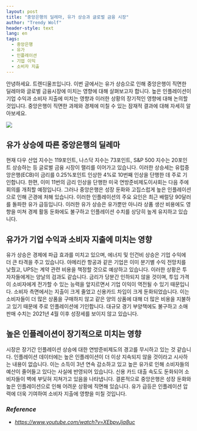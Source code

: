 ```yaml
---
layout: post
title: "중앙은행의 딜레마, 유가 상승과 글로벌 금융 시장"
author: "Trendy Wolf"
header-style: text
lang: en
tags:
  - 중앙은행
  - 유가
  - 인플레이션
  - 기업 이익
  - 소비자 지출
---
```


안녕하세요. 트렌디울프입니다. 이번 글에서는 유가 상승으로 인해 중앙은행이 직면한 딜레마와 글로벌 금융시장에 미치는 영향에 대해 살펴보고자 합니다. 높은 인플레이션이 기업 수익과 소비자 지출에 미치는 영향과 이러한 상황의 장기적인 영향에 대해 논의할 것입니다. 중앙은행이 직면한 과제와 경제에 미칠 수 있는 잠재적 결과에 대해 자세히 알아보세요.

<img
    src="https://i.ytimg.com/vi/XEbpvJja8uc/hqdefault.jpg"
/>


## 유가 상승에 따른 중앙은행의 딜레마
현재 다우 산업 지수는 119포인트, 나스닥 지수는 73포인트, S&P 500 지수는 20포인트 상승하는 등 글로벌 금융 시장이 랠리를 이어가고 있습니다. 이러한 상승세는 유럽중앙은행(ECB)이 금리를 0.25%포인트 인상한 4%로 10번째 인상을 단행한 데 주로 기인합니다. 한편, 이미 11번의 금리 인상을 단행한 미국 연방준비제도이사회는 다음 주에 회의를 개최할 예정입니다. 그러나 중앙은행은 성장 둔화와 고집스럽게 높은 인플레이션으로 인해 곤경에 처해 있습니다. 이러한 인플레이션의 주요 요인은 최근 배럴당 90달러를 돌파한 유가 급등입니다. 이러한 유가 상승은 유가뿐만 아니라 상품 생산 비용에도 영향을 미쳐 경제 활동 둔화에도 불구하고 인플레이션 수치를 상당히 높게 유지하고 있습니다.

## 유가가 기업 수익과 소비자 지출에 미치는 영향
유가 상승은 경제에 파급 효과를 미치고 있으며, 에너지 및 인건비 상승은 기업 수익에 더 큰 타격을 주고 있습니다. 아메리칸 항공과 같은 기업은 이미 분기별 수익 전망치를 낮췄고, UPS는 계약 관련 비용을 책정할 것으로 예상하고 있습니다. 이러한 상황은 투자자들에게는 양날의 검과도 같습니다. 금리가 당분간 인하되지 않을 것이며, 투입 가격이 소비자에게 전가할 수 있는 능력을 앞지르면서 기업 이익이 역전될 수 있기 때문입니다. 소비자 측면에서는 지출이 크게 줄었고 신용카드 차입이 크게 둔화되었습니다. 이는 소비자들이 더 많은 상품을 구매하지 않고 같은 양의 상품에 대해 더 많은 비용을 지불하고 있기 때문에 주로 인플레이션에 기인합니다. 대규모 경기 부양책에도 불구하고 소매 판매 수치는 2021년 4월 이후 성장세를 보이지 않고 있습니다.

## 높은 인플레이션이 장기적으로 미치는 영향
시장은 장기간 인플레이션 상승에 대한 연방준비제도의 경고를 무시하고 있는 것 같습니다. 인플레이션 데이터에는 높은 인플레이션이 더 이상 지속되지 않을 것이라고 시사하는 내용이 없습니다. 이는 소득이 3년 연속 감소하고 있고 높은 유가로 인해 소비자들의 예산이 줄어들고 있다는 사실에 반영되어 있습니다. 신용 카드 대출 속도도 둔화되어 소비자들이 벽에 부딪혀 지쳐가고 있음을 나타냅니다. 결론적으로 중앙은행은 성장 둔화와 높은 인플레이션으로 인해 어려운 상황에 직면해 있습니다. 유가 급등은 인플레이션 압력에 더욱 기여하여 소비자 지출에 영향을 미칠 것입니다.


### _Reference_
- _https://www.youtube.com/watch?v=XEbpvJja8uc_


